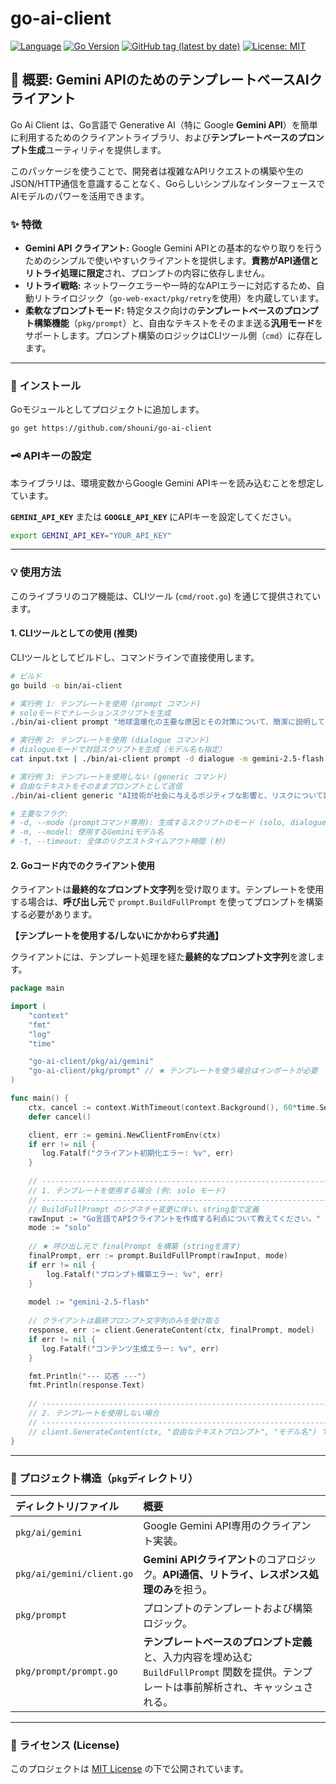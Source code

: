 # go-ai-client

[![Language](https://img.shields.io/badge/Language-Go-blue)](https://golang.org/)
[![Go Version](https://img.shields.io/github/go-mod/go-version/shouni/go-ai-client)](https://golang.org/)
[![GitHub tag (latest by date)](https://img.shields.io/github/v/tag/shouni/go-ai-client)](https://github.com/shouni/go-ai-client/tags)
[![License: MIT](https://img.shields.io/badge/License-MIT-yellow.svg)](https://opensource.org/licenses/MIT)

## 🎯 概要: Gemini APIのためのテンプレートベースAIクライアント

Go Ai Client は、Go言語で Generative AI（特に Google **Gemini API**）を簡単に利用するためのクライアントライブラリ、および**テンプレートベースのプロンプト生成**ユーティリティを提供します。

このパッケージを使うことで、開発者は複雑なAPIリクエストの構築や生のJSON/HTTP通信を意識することなく、GoらしいシンプルなインターフェースでAIモデルのパワーを活用できます。

### ✨ 特徴

* **Gemini API クライアント:** Google Gemini APIとの基本的なやり取りを行うためのシンプルで使いやすいクライアントを提供します。**責務がAPI通信とリトライ処理に限定**され、プロンプトの内容に依存しません。
* **リトライ戦略:** ネットワークエラーや一時的なAPIエラーに対応するため、自動リトライロジック（`go-web-exact/pkg/retry`を使用）を内蔵しています。
* **柔軟なプロンプトモード:** 特定タスク向けの**テンプレートベースのプロンプト構築機能**（`pkg/prompt`）と、自由なテキストをそのまま送る**汎用モード**をサポートします。プロンプト構築のロジックはCLIツール側（`cmd`）に存在します。

-----

### 🚀 インストール

Goモジュールとしてプロジェクトに追加します。

```bash
go get https://github.com/shouni/go-ai-client
```

### 🗝️ APIキーの設定

本ライブラリは、環境変数からGoogle Gemini APIキーを読み込むことを想定しています。

**`GEMINI_API_KEY`** または **`GOOGLE_API_KEY`** にAPIキーを設定してください。

```bash
export GEMINI_API_KEY="YOUR_API_KEY"
```

-----

### 💡 使用方法

このライブラリのコア機能は、CLIツール (`cmd/root.go`) を通じて提供されています。

#### 1\. CLIツールとしての使用 (推奨)

CLIツールとしてビルドし、コマンドラインで直接使用します。

```bash
# ビルド
go build -o bin/ai-client

# 実行例 1: テンプレートを使用 (prompt コマンド)
# soloモードでナレーションスクリプトを生成
./bin/ai-client prompt "地球温暖化の主要な原因とその対策について、簡潔に説明してください。" -d solo 

# 実行例 2: テンプレートを使用 (dialogue コマンド)
# dialogueモードで対話スクリプトを生成（モデル名も指定）
cat input.txt | ./bin/ai-client prompt -d dialogue -m gemini-2.5-flash

# 実行例 3: テンプレートを使用しない (generic コマンド)
# 自由なテキストをそのままプロンプトとして送信
./bin/ai-client generic "AI技術が社会に与えるポジティブな影響と、リスクについて議論してください。"

# 主要なフラグ:
# -d, --mode (promptコマンド専用): 生成するスクリプトのモード (solo, dialogue)
# -m, --model: 使用するGeminiモデル名
# -t, --timeout: 全体のリクエストタイムアウト時間 (秒)
```

#### 2\. Goコード内でのクライアント使用

クライアントは**最終的なプロンプト文字列**を受け取ります。テンプレートを使用する場合は、**呼び出し元**で `prompt.BuildFullPrompt` を使ってプロンプトを構築する必要があります。

**【テンプレートを使用する/しないにかかわらず共通】**

クライアントには、テンプレート処理を経た**最終的なプロンプト文字列**を渡します。

```go
package main

import (
    "context"
    "fmt"
    "log"
    "time"

    "go-ai-client/pkg/ai/gemini"
    "go-ai-client/pkg/prompt" // ★ テンプレートを使う場合はインポートが必要
)

func main() {
    ctx, cancel := context.WithTimeout(context.Background(), 60*time.Second)
    defer cancel()

    client, err := gemini.NewClientFromEnv(ctx)
    if err != nil {
       log.Fatalf("クライアント初期化エラー: %v", err)
    }
    
    // ----------------------------------------------------------------
    // 1. テンプレートを使用する場合 (例: solo モード)
    // ----------------------------------------------------------------
    // BuildFullPrompt のシグネチャ変更に伴い、string型で定義
    rawInput := "Go言語でAPIクライアントを作成する利点について教えてください。" 
    mode := "solo" 
    
    // ★ 呼び出し元で finalPrompt を構築 (stringを渡す)
    finalPrompt, err := prompt.BuildFullPrompt(rawInput, mode) 
    if err != nil {
        log.Fatalf("プロンプト構築エラー: %v", err)
    }
    
    model := "gemini-2.5-flash"
    
    // クライアントは最終プロンプト文字列のみを受け取る
    response, err := client.GenerateContent(ctx, finalPrompt, model)
    if err != nil {
       log.Fatalf("コンテンツ生成エラー: %v", err)
    }

    fmt.Println("--- 応答 ---")
    fmt.Println(response.Text)
    
    // ----------------------------------------------------------------
    // 2. テンプレートを使用しない場合
    // ----------------------------------------------------------------
    // client.GenerateContent(ctx, "自由なテキストプロンプト", "モデル名") で直接実行可能
}
```

-----

### 📂 プロジェクト構造（`pkg`ディレクトリ）

| ディレクトリ/ファイル | 概要 |
| :--- | :--- |
| `pkg/ai/gemini` | Google Gemini API専用のクライアント実装。 |
| `pkg/ai/gemini/client.go` | **Gemini APIクライアント**のコアロジック。**API通信、リトライ、レスポンス処理のみ**を担う。 |
| `pkg/prompt` | プロンプトのテンプレートおよび構築ロジック。 |
| `pkg/prompt/prompt.go` | **テンプレートベースのプロンプト定義**と、入力内容を埋め込む `BuildFullPrompt` 関数を提供。テンプレートは事前解析され、キャッシュされる。 |

-----

### 📜 ライセンス (License)

このプロジェクトは [MIT License](https://opensource.org/licenses/MIT) の下で公開されています。
